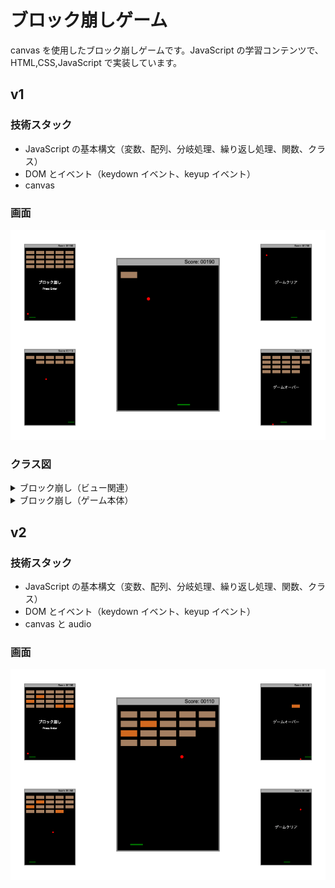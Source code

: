 # ブロック崩しゲーム

canvas を使用したブロック崩しゲームです。JavaScript の学習コンテンツで、HTML,CSS,JavaScript で実装しています。

## v1

### 技術スタック

- JavaScript の基本構文（変数、配列、分岐処理、繰り返し処理、関数、クラス）
- DOM とイベント（keydown イベント、keyup イベント）
- canvas

### 画面

![アプリ画像](images/v1.png)

### クラス図

<details>
<summary>ブロック崩し（ビュー関連）</summary>

```mermaid
---
title: ブロック崩し（ビュー関連）
---
classDiagram
  class ブロック崩し {
    -キャンバス
    -コンテキスト
    -インターバルID : number
    -インターバルの時間 : number
    -ビューの名前 : string
    -メインビュー : MainView
    -ゲームビュー : GameView
    -リザルトビュー : ResultView
    +コンストラクター(コンテキスト) void
    +インターバルを開始する() void
    +インターバルを停止する() void
    +キーを押した時の処理(キー) void
    +キーを話した時の処理(キー) void
    -実行する() void
    -画面をクリアする() void
  }
  class ビュー {
    -コンテキスト
    -キー : object
    -表示フラグ : boolean
    +コンストラクター(コンテキスト) void
    +コンテキストを取得する() : コンテキスト
    +キーを取得する() object
    +キーを設定する(キー) void
    +表示フラグを取得する() boolean
    +表示フラグを設定する(表示フラグ) void
  }
  class メインビュー {
    +コンストラクター(コンテキスト) void
    +キーを設定する(キー) void
    +描画する() void
  }
  class ゲームビュー {
    -ボール : Ball
    -ブロック : Block[]
    -パドル : Paddle
    -ゲームバー : GameBar
    -ゲーム結果 : string
    +コンストラクター(コンテキスト) void
    -ボールと壁の衝突を検証する() void
    -ボールとブロックの衝突を検証する() void
    -ボールとパドルの衝突を検証する() void
    -パドルと壁の衝突を検証する() void
    -ゲームクリアかどうかを検証する() boolean
    -ゲームオーバーかどうかを検証する() boolean
    +ゲーム結果を取得する() string
    +更新する() void
    +描画する() void
  }
  class リザルトビュー {
    +コンストラクター(コンテキスト) void
    +描画する(ゲーム結果) void
  }

ブロック崩し "1" -- "1" メインビュー
ブロック崩し "1" -- "1" ゲームビュー
ブロック崩し "1" -- "1" リザルトビュー
メインビュー--|>ビュー
ゲームビュー--|>ビュー
リザルトビュー--|>ビュー
```

</details>

<details>
<summary>ブロック崩し（ゲーム本体）</summary>

```mermaid
---
title: ブロック崩し（ゲーム本体）
---
classDiagram
  class ゲームビュー {
    -ボール : Ball
    -ブロック : Block[]
    -パドル : Paddle
    -ゲームバー : GameBar
    -ゲーム結果 : string
    +コンストラクター(コンテキスト) void
    -ボールと壁の衝突を検証する() void
    -ボールとブロックの衝突を検証する() void
    -ボールとパドルの衝突を検証する() void
    -パドルと壁の衝突を検証する() void
    -ゲームクリアかどうかを検証する() boolean
    -ゲームオーバーかどうかを検証する() boolean
    +ゲーム結果を取得する() string
    +更新する() void
    +描画する() void
  }

  class ボール {
    -コンテキスト
    -x座標 : number
    -y座標 : number
    -半径 : number
    -x軸の移動速度 : number
    -y軸の移動速度 : number
    +コンストラクター(コンテキスト,x座標,y座標,半径,x軸の移動速度,y軸の移動速度) void
    +プロパティを取得する() object
    +x軸の移動速度を反転する() void
    +y軸の移動速度を反転する() void
    +更新する() void
    +描画する() void
  }
  class パドル {
    -コンテキスト
    -x座標 : number
    -y座標 : number
    -幅 : number
    -高さ : number
    -x軸の移動速度 : number
    -移動速度 : number
    +コンストラクター(コンテキスト,x座標,y座標,幅,高さ,移動速度) void
    +プロパティを取得する() object
    +x軸の移動速度を設定する(x軸の移動速度) void
    +更新する()
    +描画する()
  }
  class ブロック {
    -コンテキスト
    -x座標 : number
    -y座標 : number
    -幅 : number
    -高さ : number
    -表示フラグ : boolean
    -獲得ポイント : number$
    +コンストラクター(コンテキスト,x座標,y座標,幅,高さ) void
    +プロパティを取得する() object
    +表示フラグを取得する() boolean
    +表示する() void
    +非表示にする() void
    +描画する()
  }
  class スコア {
    -得点 : number
    +得点を取得する() number
    +得点を設定する(得点) number
  }
  class ゲームバー {
    -コンテキスト
    -スコア : Score
    +コンストラクター(コンテキスト) void
    +得点を追加する(得点) void
    +描画する() void
  }

  ゲームビュー "1" -- "1" ボール
  ゲームビュー "1" -- "1..*" ブロック
  ゲームビュー "1" -- "1" パドル
  ゲームビュー "1" -- "1" ゲームバー
  ゲームバー "1" -- "1" スコア
```

</details>

## v2

### 技術スタック

- JavaScript の基本構文（変数、配列、分岐処理、繰り返し処理、関数、クラス）
- DOM とイベント（keydown イベント、keyup イベント）
- canvas と audio

### 画面

![アプリ画像](images/v2.png)
